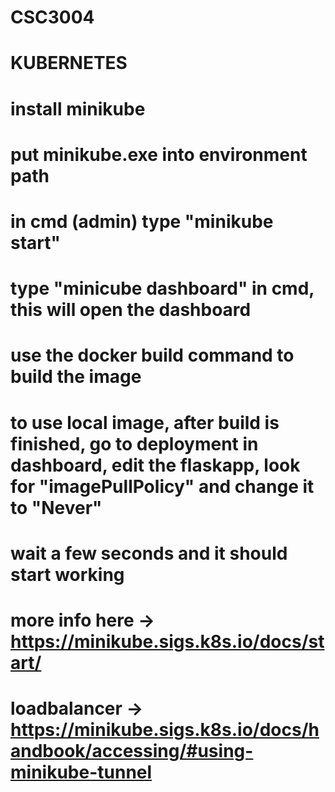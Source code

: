 # CSC3004

# KUBERNETES
# install minikube
# put minikube.exe into environment path
# in cmd (admin) type "minikube start"
# type "minicube dashboard" in cmd, this will open the dashboard
# use the docker build command to build the image
# to use local image, after build is finished, go to deployment in dashboard, edit the flaskapp, look for "imagePullPolicy" and change it to "Never"
# wait a few seconds and it should start working
# more info here -> https://minikube.sigs.k8s.io/docs/start/
# loadbalancer -> https://minikube.sigs.k8s.io/docs/handbook/accessing/#using-minikube-tunnel